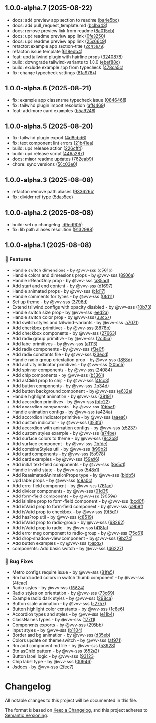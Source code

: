 ## 1.0.0-alpha.7 (2025-08-22)

* docs: add preview app section to readme ([ba4e5bc](https://github.com/heroui-inc/heroui-native/commit/ba4e5bc))
* docs: add pull_request_template.md ([bc1ba43](https://github.com/heroui-inc/heroui-native/commit/bc1ba43))
* docs: remove preview link from readme ([8a015cb](https://github.com/heroui-inc/heroui-native/commit/8a015cb))
* docs: upd readme preview app link ([0fe9250](https://github.com/heroui-inc/heroui-native/commit/0fe9250))
* docs: upd readme preview app link ([25d66c9](https://github.com/heroui-inc/heroui-native/commit/25d66c9))
* refactor: example app section-title ([2c45e79](https://github.com/heroui-inc/heroui-native/commit/2c45e79))
* refactor: issue template ([618edb4](https://github.com/heroui-inc/heroui-native/commit/618edb4))
* feat: upd tailwind plugin with hairline props ([3240878](https://github.com/heroui-inc/heroui-native/commit/3240878))
* build: downgrade tailwind-variants to 1.0.0 ([ebef88c](https://github.com/heroui-inc/heroui-native/commit/ebef88c))
* build: exclude example app from typecheck ([478ca5c](https://github.com/heroui-inc/heroui-native/commit/478ca5c))
* fix: change typecheck settings ([81a9764](https://github.com/heroui-inc/heroui-native/commit/81a9764))



## 1.0.0-alpha.6 (2025-08-21)

* fix: example app classname typecheck issue ([0846468](https://github.com/heroui-inc/heroui-native/commit/0846468))
* fix: tailwind plugin import resolution ([affd469](https://github.com/heroui-inc/heroui-native/commit/affd469))
* feat: add more card examples ([b5a9249](https://github.com/heroui-inc/heroui-native/commit/b5a9249))



## 1.0.0-alpha.5 (2025-08-20)

* fix: tailwind plugin export ([4d8cbd6](https://github.com/heroui-inc/heroui-native/commit/4d8cbd6))
* fix: text component lint errors ([21b41ea](https://github.com/heroui-inc/heroui-native/commit/21b41ea))
* build: upd release action ([226cff4](https://github.com/heroui-inc/heroui-native/commit/226cff4))
* build: upd release script ([446a287](https://github.com/heroui-inc/heroui-native/commit/446a287))
* docs: minor readme updates ([762eab9](https://github.com/heroui-inc/heroui-native/commit/762eab9))
* chore: sync versions ([50c03e0](https://github.com/heroui-inc/heroui-native/commit/50c03e0))



## 1.0.0-alpha.3 (2025-08-08)

- refactor: remove path aliases ([933626b](https://github.com/heroui-inc/heroui-native/commit/933626b))
- fix: divider ref type ([5dab5ee](https://github.com/heroui-inc/heroui-native/commit/5dab5ee))

## 1.0.0-alpha.2 (2025-08-08)

- build: set up changelog ([d9ed905](https://github.com/heroui-inc/heroui-native/commit/d9ed905))
- fix: lib path aliases resolution ([9132988](https://github.com/heroui-inc/heroui-native/commit/9132988))

## 1.0.0-alpha.1 (2025-08-08)

### 🚀 Features

- Handle switch dimensions - by @vvv-sss ([c561b](https://github.com/heroui-inc/heroui-native/commit/c561b))
- Handle colors and dimensions props - by @vvv-sss ([8906a](https://github.com/heroui-inc/heroui-native/commit/8906a))
- Handle isReadOnly prop - by @vvv-sss ([a85ad](https://github.com/heroui-inc/heroui-native/commit/a85ad))
- Add start and end content - by @vvv-sss ([d1697](https://github.com/heroui-inc/heroui-native/commit/d1697))
- Handle animated props - by @vvv-sss ([b1d17](https://github.com/heroui-inc/heroui-native/commit/b1d17))
- Handle comments for types - by @vvv-sss ([0fd11](https://github.com/heroui-inc/heroui-native/commit/0fd11))
- Set up theme - by @vvv-sss ([3796d](https://github.com/heroui-inc/heroui-native/commit/3796d))
- Extend tailwind.configs with opacity disabled - by @vvv-sss ([10b73](https://github.com/heroui-inc/heroui-native/commit/10b73))
- Handle switch size prop - by @vvv-sss ([eed2a](https://github.com/heroui-inc/heroui-native/commit/eed2a))
- Handle switch color prop - by @vvv-sss ([33c57](https://github.com/heroui-inc/heroui-native/commit/33c57))
- Add switch.styles and tailwind-variants - by @vvv-sss ([a7071](https://github.com/heroui-inc/heroui-native/commit/a7071))
- Add checkbox primitives - by @vvv-sss ([8878b](https://github.com/heroui-inc/heroui-native/commit/8878b))
- Add checkbox components - by @vvv-sss ([27663](https://github.com/heroui-inc/heroui-native/commit/27663))
- Add radio group primitive - by @vvv-sss ([2c35a](https://github.com/heroui-inc/heroui-native/commit/2c35a))
- Add label primitives - by @vvv-sss ([a1116](https://github.com/heroui-inc/heroui-native/commit/a1116))
- Add radio components - by @vvv-sss ([f3e0f](https://github.com/heroui-inc/heroui-native/commit/f3e0f))
- Add radio constants file - by @vvv-sss ([23ecd](https://github.com/heroui-inc/heroui-native/commit/23ecd))
- Handle radio group orientation prop - by @vvv-sss ([f858d](https://github.com/heroui-inc/heroui-native/commit/f858d))
- Add activity indicator primitives - by @vvv-sss ([20bc5](https://github.com/heroui-inc/heroui-native/commit/20bc5))
- Add spinner components - by @vvv-sss ([24084](https://github.com/heroui-inc/heroui-native/commit/24084))
- Add chip components - by @vvv-sss ([b5361](https://github.com/heroui-inc/heroui-native/commit/b5361))
- Add asChild prop to chip - by @vvv-sss ([4fcc3](https://github.com/heroui-inc/heroui-native/commit/4fcc3))
- Add button components - by @vvv-sss ([1b34d](https://github.com/heroui-inc/heroui-native/commit/1b34d))
- Add button background component - by @vvv-sss ([e632a](https://github.com/heroui-inc/heroui-native/commit/e632a))
- Handle highlight animation - by @vvv-sss ([38191](https://github.com/heroui-inc/heroui-native/commit/38191))
- Add accordion primitives - by @vvv-sss ([bfc22](https://github.com/heroui-inc/heroui-native/commit/bfc22))
- Add accordion components - by @vvv-sss ([9bbcf](https://github.com/heroui-inc/heroui-native/commit/9bbcf))
- Handle animation configs - by @vvv-sss ([a424a](https://github.com/heroui-inc/heroui-native/commit/a424a))
- Add accordion indicator primitive - by @vvv-sss ([aaea6](https://github.com/heroui-inc/heroui-native/commit/aaea6))
- Add custom indicator - by @vvv-sss ([393fd](https://github.com/heroui-inc/heroui-native/commit/393fd))
- Add accordion with animation configs - by @vvv-sss ([e5237](https://github.com/heroui-inc/heroui-native/commit/e5237))
- Add custom styles example - by @vvv-sss ([a74be](https://github.com/heroui-inc/heroui-native/commit/a74be))
- Add surface colors to theme - by @vvv-sss ([8c2b8](https://github.com/heroui-inc/heroui-native/commit/8c2b8))
- Add surface component - by @vvv-sss ([1bfde](https://github.com/heroui-inc/heroui-native/commit/1bfde))
- Add combineStyles util - by @vvv-sss ([b99b2](https://github.com/heroui-inc/heroui-native/commit/b99b2))
- Add card components - by @vvv-sss ([5b978](https://github.com/heroui-inc/heroui-native/commit/5b978))
- Add card examples - by @vvv-sss ([59a96](https://github.com/heroui-inc/heroui-native/commit/59a96))
- Add initial text-field components - by @vvv-sss ([8e5c1](https://github.com/heroui-inc/heroui-native/commit/8e5c1))
- Handle invalid state - by @vvv-sss ([548b1](https://github.com/heroui-inc/heroui-native/commit/548b1))
- Add ReanimatedAnimationProps type - by @vvv-sss ([b1db5](https://github.com/heroui-inc/heroui-native/commit/b1db5))
- Upd label props - by @vvv-sss ([c9a0c](https://github.com/heroui-inc/heroui-native/commit/c9a0c))
- Add error field component - by @vvv-sss ([761ac](https://github.com/heroui-inc/heroui-native/commit/761ac))
- Add divider components - by @vvv-sss ([01d3f](https://github.com/heroui-inc/heroui-native/commit/01d3f))
- Add form-field components - by @vvv-sss ([3059e](https://github.com/heroui-inc/heroui-native/commit/3059e))
- Add isInline prop to form-field component - by @vvv-sss ([bcd0f](https://github.com/heroui-inc/heroui-native/commit/bcd0f))
- Add isValid prop to form-field component - by @vvv-sss ([c9b9f](https://github.com/heroui-inc/heroui-native/commit/c9b9f))
- Add isValid prop to checkbox - by @vvv-sss ([9f5d1](https://github.com/heroui-inc/heroui-native/commit/9f5d1))
- Add hasProp util - by @vvv-sss ([c8519](https://github.com/heroui-inc/heroui-native/commit/c8519))
- Add isValid prop to radio-group - by @vvv-sss ([68262](https://github.com/heroui-inc/heroui-native/commit/68262))
- Add isValid prop to radio - by @vvv-sss ([418fa](https://github.com/heroui-inc/heroui-native/commit/418fa))
- Add error msg component to radio-group - by @vvv-sss ([75c61](https://github.com/heroui-inc/heroui-native/commit/75c61))
- Add drop-shadow-view component - by @vvv-sss ([9b274](https://github.com/heroui-inc/heroui-native/commit/9b274))
- Add button examples - by @vvv-sss ([5acd2](https://github.com/heroui-inc/heroui-native/commit/5acd2))
- components: Add basic switch - by @vvv-sss ([46227](https://github.com/heroui-inc/heroui-native/commit/46227))

### 🐞 Bug Fixes

- Metro configs require issue - by @vvv-sss ([81fe5](https://github.com/heroui-inc/heroui-native/commit/81fe5))
- Rm hardcoded colors in switch thumb component - by @vvv-sss ([4fcac](https://github.com/heroui-inc/heroui-native/commit/4fcac))
- Radio styles - by @vvv-sss ([15824](https://github.com/heroui-inc/heroui-native/commit/15824))
- Radio styles on orientation - by @vvv-sss ([73c69](https://github.com/heroui-inc/heroui-native/commit/73c69))
- Example radio dark styles - by @vvv-sss ([298ca](https://github.com/heroui-inc/heroui-native/commit/298ca))
- Button scale animation - by @vvv-sss ([52757](https://github.com/heroui-inc/heroui-native/commit/52757))
- Button highlight color constants - by @vvv-sss ([1c8e6](https://github.com/heroui-inc/heroui-native/commit/1c8e6))
- Accordion types and styles - by @vvv-sss ([e11b4](https://github.com/heroui-inc/heroui-native/commit/e11b4))
- ClassNames types - by @vvv-sss ([177f1](https://github.com/heroui-inc/heroui-native/commit/177f1))
- Components exports - by @vvv-sss ([295bb](https://github.com/heroui-inc/heroui-native/commit/295bb))
- Input styles - by @vvv-sss ([b1104](https://github.com/heroui-inc/heroui-native/commit/b1104))
- Border and bg animation - by @vvv-sss ([d35eb](https://github.com/heroui-inc/heroui-native/commit/d35eb))
- Colors update on theme switch - by @vvv-sss ([af971](https://github.com/heroui-inc/heroui-native/commit/af971))
- Rm add component md file - by @vvv-sss ([53928](https://github.com/heroui-inc/heroui-native/commit/53928))
- Btn asChild pattern - by @vvv-sss ([652a2](https://github.com/heroui-inc/heroui-native/commit/652a2))
- Button label logic - by @vvv-sss ([93123](https://github.com/heroui-inc/heroui-native/commit/93123))
- Chip label type - by @vvv-sss ([00946](https://github.com/heroui-inc/heroui-native/commit/00946))
- Jsdocs - by @vvv-sss ([2fec7](https://github.com/heroui-inc/heroui-native/commit/2fec7))

# Changelog

All notable changes to this project will be documented in this file.

The format is based on [Keep a Changelog](https://keepachangelog.com/en/1.1.0/),
and this project adheres to [Semantic Versioning](https://semver.org/spec/v2.0.0.html).
